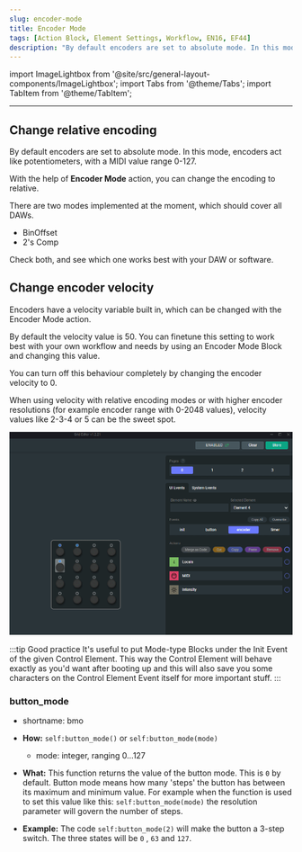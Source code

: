 ```yaml
---
slug: encoder-mode
title: Encoder Mode
tags: [Action Block, Element Settings, Workflow, EN16, EF44]
description: "By default encoders are set to absolute mode. In this mode, encoders act like potentiometers, with a MIDI value range 0-127. With the help of Encoder Mode action, you can change the encoding to relative."
---
```


import ImageLightbox from '@site/src/general-layout-components/ImageLightbox';
import Tabs from '@theme/Tabs';
import TabItem from '@theme/TabItem';

---

<Tabs>
  <TabItem value="About Encoder Mode" label="About Encoder Mode" default>

## Change relative encoding

By default encoders are set to absolute mode. In this mode, encoders act like potentiometers, with a MIDI value range 0-127.

With the help of **Encoder Mode** action, you can change the encoding to relative.

There are two modes implemented at the moment, which should cover all DAWs.

 - BinOffset
 - 2's Comp

Check both, and see which one works best with your DAW or software.

## Change encoder velocity

Encoders have a velocity variable built in, which can be changed with the Encoder Mode action.

By default the velocity value is 50. You can finetune this setting to work best with your own workflow and needs by using an Encoder Mode Block and changing this value.

You can turn off this behaviour completely by changing the encoder velocity to 0.

When using velocity with relative encoding modes or with higher encoder resolutions (for example encoder range with 0-2048 values), velocity values like 2-3-4 or 5 can be the sweet spot.

![encoder mode](../../img/encoder_mode.gif)


:::tip Good practice
It's useful to put Mode-type Blocks under the Init Event of the given Control Element. This way the Control Element will behave exactly as you'd want after booting up and this will also save you some characters on the Control Element Event itself for more important stuff.
:::


  </TabItem>
  <TabItem value="Reference Manual Entry" label="Reference Manual Entry">

### button_mode
- shortname: bmo
- **How:** `self:button_mode()` or `self:button_mode(mode)`
    - mode: integer, ranging 0...127
- **What:** This function returns the value of the button mode. This is `0` by default. Button mode means how many 'steps' the button has between its maximum and minimum value. For example when the function is used to set this value like this: `self:button_mode(mode)` the resolution parameter will govern the number of steps.
- **Example:** The code `self:button_mode(2)` will make the button a 3-step switch. The three states will be `0` , `63` and `127`.



  </TabItem>
</Tabs>


